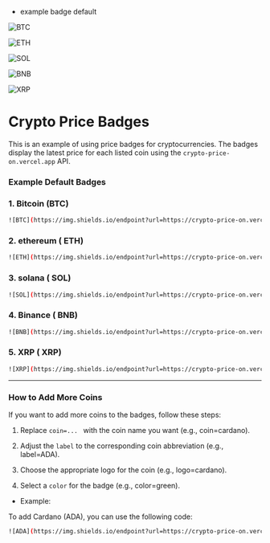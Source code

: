 - example badge default

![BTC](https://img.shields.io/endpoint?url=https://crypto-price-on.vercel.app/api/prices?coin=bitcoin&label=BTC&color=blue&style=flat&logo=bitcoin&logoColor=orange)

![ETH](https://img.shields.io/endpoint?url=https://crypto-price-on.vercel.app/api/prices?coin=ethereum&label=ETH&color=gray&style=flat&logo=ethereum&logoColor=white)

![SOL](https://img.shields.io/endpoint?url=https://crypto-price-on.vercel.app/api/prices?coin=solana&label=SOL&color=cyan&style=flat&logo=solana)

![BNB](https://img.shields.io/endpoint?url=https://crypto-price-on.vercel.app/api/prices?coin=binancecoin&label=BNB&color=yellow&style=flat&logo=binance)

![XRP](https://img.shields.io/endpoint?url=https://crypto-price-on.vercel.app/api/prices?coin=ripple&label=XRP&color=blueviolet&style=flat&logo=ripple)

# Crypto Price Badges

This is an example of using price badges for cryptocurrencies. The badges display the latest price for each listed coin using the `crypto-price-on.vercel.app` API.

### Example Default Badges

### 1. Bitcoin (BTC)
```bash
![BTC](https://img.shields.io/endpoint?url=https://crypto-price-on.vercel.app/api/prices?coin=bitcoin&label=BTC&color=blue&style=flat&logo=bitcoin&logoColor=orange) 
```
### 2. ethereum ( ETH)
```bash
![ETH](https://img.shields.io/endpoint?url=https://crypto-price-on.vercel.app/api/prices?coin=ethereum&label=ETH&color=gray&style=flat&logo=ethereum&logoColor=white)
```
### 3. solana ( SOL)
```bash
![SOL](https://img.shields.io/endpoint?url=https://crypto-price-on.vercel.app/api/prices?coin=solana&label=SOL&color=cyan&style=flat&logo=solana)
```
### 4. Binance ( BNB)
```bash
![BNB](https://img.shields.io/endpoint?url=https://crypto-price-on.vercel.app/api/prices?coin=binancecoin&label=BNB&color=yellow&style=flat&logo=binance)
```
### 5. XRP ( XRP)
```bash
![XRP](https://img.shields.io/endpoint?url=https://crypto-price-on.vercel.app/api/prices?coin=ripple&label=XRP&color=blueviolet&style=flat&logo=ripple)
```

---

### How to Add More Coins

If you want to add more coins to the badges, follow these steps:


1. Replace `coin=... ` with the coin name you want (e.g., coin=cardano).

2. Adjust the `label` to the corresponding coin abbreviation (e.g., label=ADA).


 3. Choose the appropriate logo for the coin (e.g., logo=cardano).

 4. Select a `color` for the badge (e.g., color=green).



- Example:

To add Cardano (ADA), you can use the following code:
  
```bash
![ADA](https://img.shields.io/endpoint?url=https://crypto-price-on.vercel.app/api/prices?coin=cardano&label=ADA&color=green&style=flat&logo=cardano)
```
